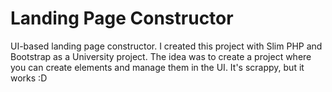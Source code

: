 # Landing Page Constructor

UI-based landing page constructor. 
I created this project with Slim PHP and Bootstrap as a University project. 
The idea was to create a project where you can create elements and manage them in the UI. It's scrappy, but it works :D
